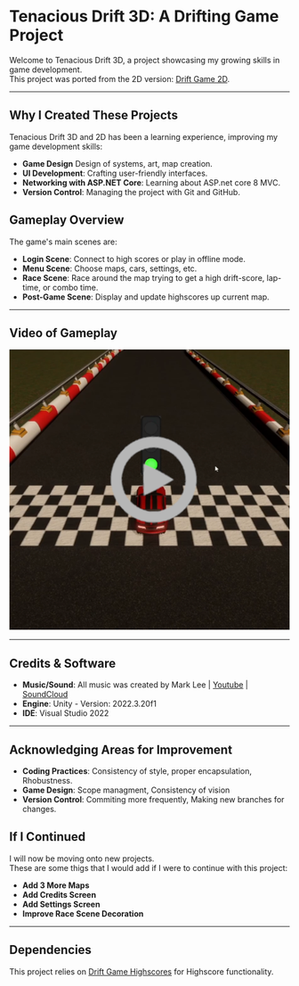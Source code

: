 # Tenacious Drift 3D: A Drifting Game Project

Welcome to Tenacious Drift 3D, a project showcasing my growing skills in game development.<br>
This project was ported from the 2D version: [Drift Game 2D](https://github.com/AsteaFrostweb/2DDriftGame).

---

## Why I Created These Projects

Tenacious Drift 3D and 2D has been a learning experience, improving my game development skills:

- **Game Design** Design of systems, art, map creation.
- **UI Development**: Crafting user-friendly interfaces.
- **Networking with ASP.NET Core**: Learning about ASP.net core 8 MVC.
- **Version Control**: Managing the project with Git and GitHub.


## Gameplay Overview

The game's main scenes are:

- **Login Scene**: Connect to high scores or play in offline mode.
- **Menu Scene**: Choose maps, cars, settings, etc.
- **Race Scene**: Race around the map trying to get a high drift-score, lap-time, or combo time.
- **Post-Game Scene**: Display and update highscores up current map.

---

## Video of Gameplay

[![Video Title](ReadMeImages/Thumbnail2.png)](https://www.youtube.com/watch?v=mMqFDnPowNg)

---

## Credits & Software

 - **Music/Sound**: All music was created by Mark Lee | [Youtube](https://www.youtube.com/@Markjameslee) | [SoundCloud](https://soundcloud.com/charkmomiak) 
 - **Engine**: Unity - Version: 2022.3.20f1
 - **IDE**: Visual Studio 2022 

---

## Acknowledging Areas for Improvement

- **Coding Practices**: Consistency of style, proper encapsulation, Rhobustness.
- **Game Design**: Scope managment, Consistency of vision
- **Version Control**: Commiting more frequently, Making new branches for changes. 


## If I Continued

I will now be moving onto new projects.<br>
These are some thigs that I would add if I were to continue with this project:

- **Add 3 More Maps**
- **Add Credits Screen**
- **Add Settings Screen**
- **Improve Race Scene Decoration**

--- 

## Dependencies

This project relies on [Drift Game Highscores](https://github.com/AsteaFrostweb/2DDriftGameHighscores) for Highscore functionality.

